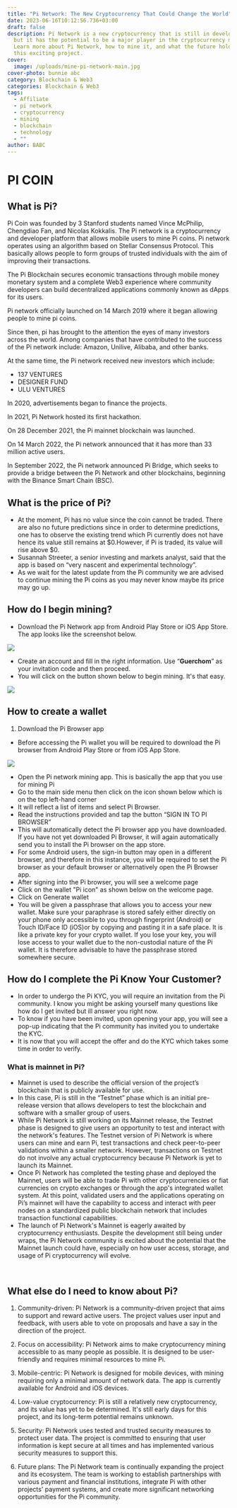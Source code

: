 ```yaml
---
title: "Pi Network: The New Cryptocurrency That Could Change the World"
date: 2023-06-16T10:12:56.736+03:00
draft: false
description: Pi Network is a new cryptocurrency that is still in development,
  but it has the potential to be a major player in the cryptocurrency market.
  Learn more about Pi Network, how to mine it, and what the future holds for
  this exciting project.
cover:
  image: /uploads/mine-pi-network-main.jpg
cover-photo: bunnie abc
category: Blockchain & Web3
categories: Blockchain & Web3
tags:
  - Affiliate
  - pi network
  - cryptocurrency
  - mining
  - blockchain
  - technology
  - ""
author: BABC
---
```

# **PI COIN**

## **What is Pi?**

Pi Coin was founded by 3 Stanford students named Vince McPhilip, Chengdiao Fan, and Nicolas Kokkalis. The Pi network is a cryptocurrency and developer platform that allows mobile users to mine Pi coins. Pi network operates using an algorithm based on Stellar Consensus Protocol. This basically allows people to form groups of trusted individuals with the aim of improving their transactions.

The Pi Blockchain secures economic transactions through mobile money monetary system and a complete Web3 experience where community developers can build decentralized applications commonly known as dApps for its users.

Pi network officially launched on 14 March 2019 where it began allowing people to mine pi coins.

Since then, pi has brought to the attention the eyes of many investors across the world. Among companies that have contributed to the success of the Pi network include: Amazon, Unilive, Alibaba, and other banks. 

At the same time, the Pi network received new investors which include:

- 137 VENTURES
- DESIGNER FUND
- ULU VENTURES

In 2020, advertisements began to finance the projects.

In 2021, Pi Network hosted its first hackathon.

On 28 December 2021, the Pi mainnet blockchain was launched.

On 14 March 2022, the Pi network announced that it has more than 33 million active users.

In September 2022, the Pi network announced Pi Bridge, which seeks to provide a bridge between the Pi Network and other blockchains, beginning with the Binance Smart Chain (BSC).





## **What is the price of Pi?**

- At the moment, Pi has no value since the coin cannot be traded. There are also no future predictions since in order to determine predictions, one has to observe the existing trend which Pi currently does not have hence its value still remains at $0.However, if Pi is traded, its value will rise above $0.
- Susannah Streeter, a senior investing and markets analyst, said that the app is based on “very nascent and experimental technology”. 
- As we wait for the latest update from the Pi community we are advised to continue mining the Pi coins as you may never know maybe its price may go up.

## **How do I begin mining?**

- Download the Pi Network app from Android Play Store or iOS App Store. The app looks like the screenshot below.





![](/uploads/screenshot-from-2023-06-16-09-36-19.png)




- Create an account and fill in the right information. Use “**Guerchom**” as your invitation code and then proceed.
- You will click on the button shown below to begin mining. It's that easy.





![](/uploads/pi1.jpg#center)
## **How to create a wallet** 

1. Download the Pi Browser app

- Before accessing the Pi wallet you will be required to download the Pi browser from Android Play Store or from iOS App Store.





![](/uploads/pibrowser.jpeg#center)




- Open the Pi network mining app. This is basically the app that you use for mining Pi 
- Go to the main side menu then click on the icon shown below which is on the top left-hand corner
- It will reflect a list of items and select Pi Browser.
- Read the instructions provided and tap the button “SIGN IN TO PI BROWSER”  
- This will automatically detect the Pi browser app you have downloaded. If you have not yet downloaded Pi Browser, it will again automatically send you to install the Pi browser on the app store.
- For some Android users, the sign-in button may open in a different browser, and therefore in this instance, you will be required to set the Pi browser as your default browser or alternatively open the Pi Browser app.
- After signing into the Pi browser, you will see a welcome page
- Click on the wallet "Pi icon" as shown below on the welcome page.
- Click on Generate wallet
- You will be given a passphrase that allows you to access your new wallet. Make sure your paraphrase is stored safely either directly on your phone only accessible to you through fingerprint (Android) or Touch ID/Face ID (iOS)or by copying and pasting it in a safe place. It is like a private key for your crypto wallet. If you lose your key, you will lose access to your wallet due to the non-custodial nature of the Pi wallet. It is therefore advisable to have the passphrase stored somewhere secure.

## **How do I complete the Pi Know Your Customer?**

- In order to undergo the Pi KYC, you will require an invitation from the Pi community. I know you might be asking yourself many questions like how do I get invited but ill answer you right now.
- To know if you have been invited, upon opening your app, you will see a pop-up indicating that the Pi community has invited you to undertake the KYC.
- It is now that you will accept the offer and do the KYC which takes some time in order to verify.

### **What is mainnet in Pi?**

- Mainnet is used to describe the official version of the project’s blockchain that is publicly available for use.
- In this case, Pi is still in the “Testnet” phase which is an initial pre-release version that allows developers to test the blockchain and software with a smaller group of users.
- While Pi Network is still working on its Mainnet release, the Testnet phase is designed to give users an opportunity to test and interact with the network's features. The Testnet version of Pi Network is where users can mine and earn Pi, test transactions and check peer-to-peer validations within a smaller network. However, transactions on Testnet do not involve any actual cryptocurrency because Pi Network is yet to launch its Mainnet.
- Once Pi Network has completed the testing phase and deployed the Mainnet, users will be able to trade Pi with other cryptocurrencies or fiat currencies on crypto exchanges or through the app's integrated wallet system. At this point, validated users and the applications operating on Pi’s mainnet will have the capability to access and interact with peer nodes on a standardized public blockchain network that includes transaction functional capabilities.
- The launch of Pi Network's Mainnet is eagerly awaited by cryptocurrency enthusiasts. Despite the development still being under wraps, the Pi Network community is excited about the potential that the Mainnet launch could have, especially on how user access, storage, and usage of Pi cryptocurrency will evolve.

 





## **What else do I need to know about Pi?**

1. Community-driven: Pi Network is a community-driven project that aims to support and reward active users. The project values user input and feedback, with users able to vote on proposals and have a say in the direction of the project.





1. Focus on accessibility: Pi Network aims to make cryptocurrency mining accessible to as many people as possible. It is designed to be user-friendly and requires minimal resources to mine Pi.





1. Mobile-centric: Pi Network is designed for mobile devices, with mining requiring only a minimal amount of network data. The app is currently available for Android and iOS devices.
1. Low-value cryptocurrency: Pi is still a relatively new cryptocurrency, and its value has yet to be determined. It's still early days for this project, and its long-term potential remains unknown.
1. Security: Pi Network uses tested and trusted security measures to protect user data. The project is committed to ensuring that user information is kept secure at all times and has implemented various security measures to support this.
1. Future plans: The Pi Network team is continually expanding the project and its ecosystem. The team is working to establish partnerships with various payment and financial institutions, integrate Pi with other projects' payment systems, and create more significant networking opportunities for the Pi community.




